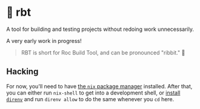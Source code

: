 # 🐸 rbt

A tool for building and testing projects without redoing work unnecessarily.

A very early work in progress!

> RBT is short for Roc Build Tool, and can be pronounced "ribbit." 🐸

## Hacking

For now, you'll need to have [the `nix` package manager](https://nixos.org/download.html) installed.
After that, you can either run `nix-shell` to get into a development shell, or [install `direnv`](https://direnv.net/) and run `direnv allow` to do the same whenever you `cd` here.
